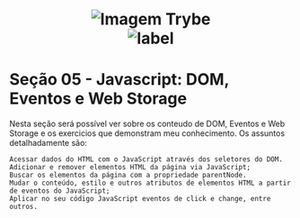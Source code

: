 <h1 align="center">
    <img alt="Imagem Trybe" src="https://media.licdn.com/dms/image/C4D16AQGBxtWPbZcNRg/profile-displaybackgroundimage-shrink_200_800/0/1644644094481?e=2147483647&v=beta&t=WXCuv3v7rjkMJKCqnhKdMt7gI9zzkOs9do7oirDm_M4"/><br>
    <img alt= "label" src="https://img.shields.io/badge/Developed%20by-Sara%20Maria-lightgrey">
</h1>

# Seção 05 - Javascript: DOM, Eventos e Web Storage

Nesta seção será possível ver sobre os conteudo de DOM, Eventos e Web Storage e os exercicios que demonstram meu conhecimento. Os assuntos detalhadamente são:
```
Acessar dados do HTML com o JavaScript através dos seletores do DOM.
Adicionar e remover elementos HTML da página via JavaScript;
Buscar os elementos da página com a propriedade parentNode.
Mudar o conteúdo, estilo e outros atributos de elementos HTML a partir de eventos do JavaScript;
Aplicar no seu código JavaScript eventos de click e change, entre outros.
```